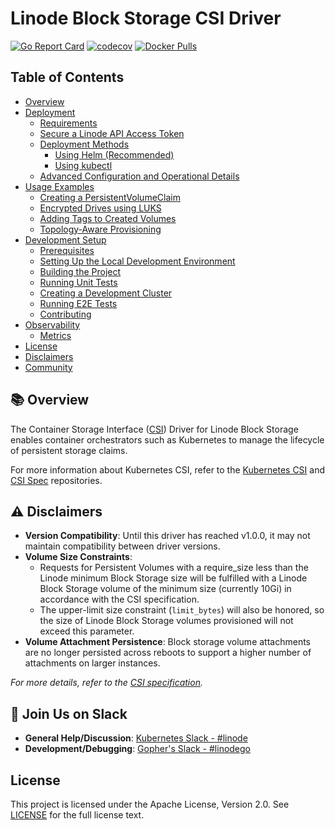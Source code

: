 # Linode Block Storage CSI Driver

[![Go Report Card](https://goreportcard.com/badge/github.com/linode/linode-blockstorage-csi-driver)](https://goreportcard.com/report/github.com/linode/linode-blockstorage-csi-driver)
[![codecov](https://codecov.io/gh/linode/linode-blockstorage-csi-driver/graph/badge.svg?token=b5HeEgMdAd)](https://codecov.io/gh/linode/linode-blockstorage-csi-driver)
[![Docker Pulls](https://img.shields.io/docker/pulls/linode/linode-blockstorage-csi-driver.svg)](https://hub.docker.com/r/linode/linode-blockstorage-csi-driver/)

## Table of Contents

- [Overview](#overview)
- [Deployment](docs/deployment.md)
  - [Requirements](docs/deployment.md#-requirements)
  - [Secure a Linode API Access Token](docs/deployment.md#-secure-a-linode-api-access-token)
  - [Deployment Methods](docs/deployment.md#️-deployment-methods)
    - [Using Helm (Recommended)](docs/deployment.md#1-using-helm)
    - [Using kubectl](docs/deployment.md#2-using-kubectl)
  - [Advanced Configuration and Operational Details](docs/deployment.md#-advanced-configuration-and-operational-details)
- [Usage Examples](docs/usage.md)
  - [Creating a PersistentVolumeClaim](docs/usage.md#creating-a-persistentvolumeclaim)
  - [Encrypted Drives using LUKS](docs/encrypted-drives.md)
  - [Adding Tags to Created Volumes](docs/volume-tags.md)
  - [Topology-Aware Provisioning](docs/topology-aware-provisioning.md)
- [Development Setup](docs/development-setup.md)
  - [Prerequisites](docs/development-setup.md#-prerequisites)
  - [Setting Up the Local Development Environment](docs/development-setup.md#-setting-up-the-local-development-environment)
  - [Building the Project](docs/development-setup.md#️-building-the-project)
  - [Running Unit Tests](docs/development-setup.md#️-running-unit-tests)
  - [Creating a Development Cluster](docs/development-setup.md#️-creating-a-development-cluster)
  - [Running E2E Tests](docs/testing.md)
  - [Contributing](docs/contributing.md)
- [Observability](docs/observability.md)
  - [Metrics](docs/metrics-documentation.md)
- [License](#license)
- [Disclaimers](#-disclaimers)
- [Community](#-join-us-on-slack)

## 📚 Overview

The Container Storage Interface ([CSI](https://github.com/container-storage-interface/spec)) Driver for Linode Block Storage enables container orchestrators such as Kubernetes to manage the lifecycle of persistent storage claims.

For more information about Kubernetes CSI, refer to the [Kubernetes CSI](https://kubernetes-csi.github.io/docs/introduction.html) and [CSI Spec](https://github.com/container-storage-interface/spec/) repositories.

## ⚠️ Disclaimers

- **Version Compatibility**: Until this driver has reached v1.0.0, it may not maintain compatibility between driver versions.
- **Volume Size Constraints**:
  - Requests for Persistent Volumes with a require_size less than the Linode minimum Block Storage size will be fulfilled with a Linode Block Storage volume of the minimum size (currently 10Gi) in accordance with the CSI specification.
  - The upper-limit size constraint (`limit_bytes`) will also be honored, so the size of Linode Block Storage volumes provisioned will not exceed this parameter.
- **Volume Attachment Persistence**: Block storage volume attachments are no longer persisted across reboots to support a higher number of attachments on larger instances.
<!-- Add note about volume resizing limitations -->

_For more details, refer to the [CSI specification](https://github.com/container-storage-interface/spec/blob/v1.0.0/spec.md#createvolume)._

## 💬 Join Us on Slack

- **General Help/Discussion**: [Kubernetes Slack - #linode](https://kubernetes.slack.com/messages/CD4B15LUR)
- **Development/Debugging**: [Gopher's Slack - #linodego](https://gophers.slack.com/messages/CAG93EB2S)

## License

This project is licensed under the Apache License, Version 2.0. See [LICENSE](LICENSE) for the full license text.
